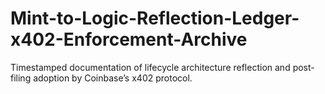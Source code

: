 # Mint-to-Logic-Reflection-Ledger-x402-Enforcement-Archive
Timestamped documentation of lifecycle architecture reflection and post-filing adoption by Coinbase’s x402 protocol.
